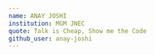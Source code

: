 ```yaml
---
name: ANAY JOSHI
institution: MGM JNEC
quote: Talk is Cheap, Show me the Code
github_user: anay-joshi
---
```

